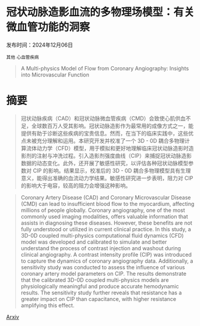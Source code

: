 # 冠状动脉造影血流的多物理场模型：有关微血管功能的洞察

发布时间：2024年12月06日

`其他` `心血管疾病`

> A Multi-physics Model of Flow from Coronary Angiography: Insights into Microvascular Function

# 摘要

> 冠状动脉疾病（CAD）和冠状动脉微血管疾病（CMD）会致使心肌供血不足，全球数百万人受其影响。冠状动脉造影作为最常用的成像方式之一，能提供有助于诊断这些疾病的宝贵信息。然而，在当下的临床实践中，这些优点未被充分理解和运用。本研究开发并校准了一个 3D - 0D 耦合多物理计算流体动力学（CFD）模型，用于模拟和更好地理解临床冠状动脉造影时造影剂的注射与冲洗过程。引入造影剂强度曲线（CIP）来捕捉冠状动脉造影数据的动态变化。此外，还开展了敏感性研究，以评估各种冠状动脉模型参数对 CIP 的影响。结果显示，校准后的 3D - 0D 耦合多物理模型具有生理意义，能得出准确的血流动力学结果。敏感性研究进一步表明，阻力对 CIP 的影响大于电容，较高的阻力会增强这种影响。

> Coronary Artery Disease (CAD) and Coronary Microvascular Disease (CMD) can lead to insufficient blood flow to the myocardium, affecting millions of people globally. Coronary angiography, one of the most commonly used imaging modalities, offers valuable information that assists in diagnosing these diseases. However, these benefits are not fully understood or utilized in current clinical practice. In this study, a 3D-0D coupled multi-physics computational fluid dynamics (CFD) model was developed and calibrated to simulate and better understand the process of contrast injection and washout during clinical angiography. A contrast intensity profile (CIP) was introduced to capture the dynamics of coronary angiography data. Additionally, a sensitivity study was conducted to assess the influence of various coronary artery model parameters on CIP. The results demonstrate that the calibrated 3D-0D coupled multi-physics models are physiologically meaningful and produce accurate hemodynamic results. The sensitivity study further reveals that resistance has a greater impact on CIP than capacitance, with higher resistance amplifying this effect.

[Arxiv](https://arxiv.org/abs/2412.04798)
